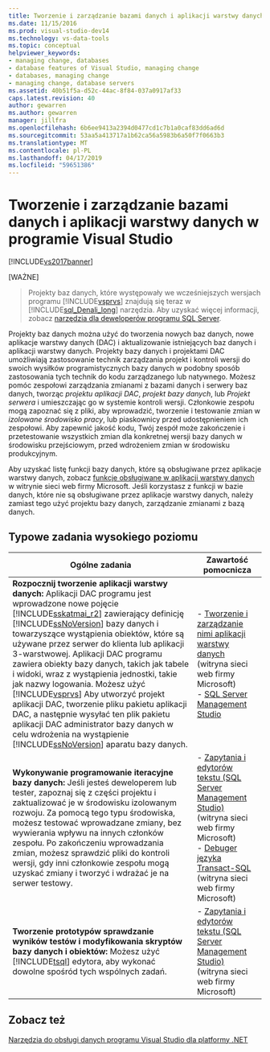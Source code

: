 ```yaml
---
title: Tworzenie i zarządzanie bazami danych i aplikacji warstwy danych
ms.date: 11/15/2016
ms.prod: visual-studio-dev14
ms.technology: vs-data-tools
ms.topic: conceptual
helpviewer_keywords:
- managing change, databases
- database features of Visual Studio, managing change
- databases, managing change
- managing change, database servers
ms.assetid: 40b51f5a-d52c-44ac-8f84-037a0917af33
caps.latest.revision: 40
author: gewarren
ms.author: gewarren
manager: jillfra
ms.openlocfilehash: 6b6ee9413a2394d0477cd1c7b1a0caf83dd6ad6d
ms.sourcegitcommit: 53aa5a413717a1b62ca56a5983b6a50f7f0663b3
ms.translationtype: MT
ms.contentlocale: pl-PL
ms.lasthandoff: 04/17/2019
ms.locfileid: "59651386"
---
```

# <a name="creating-and-managing-databases-and-data-tier-applications-in-visual-studio"></a>Tworzenie i zarządzanie bazami danych i aplikacji warstwy danych w programie Visual Studio
[!INCLUDE[vs2017banner](../includes/vs2017banner.md)]

[WAŻNE]
>  Projekty baz danych, które występowały we wcześniejszych wersjach programu [!INCLUDE[vsprvs](../includes/vsprvs-md.md)] znajdują się teraz w [!INCLUDE[sql_Denali_long](../includes/sql-denali-long-md.md)] narzędzia. Aby uzyskać więcej informacji, zobacz [narzędzia dla deweloperów programu SQL Server](http://go.microsoft.com/fwlink/?LinkId=228126).

 Projekty baz danych można użyć do tworzenia nowych baz danych, nowe aplikacje warstwy danych (DAC) i aktualizowanie istniejących baz danych i aplikacji warstwy danych. Projekty bazy danych i projektami DAC umożliwiają zastosowanie technik zarządzania projekt i kontroli wersji do swoich wysiłków programistycznych bazy danych w podobny sposób zastosowania tych technik do kodu zarządzanego lub natywnego. Możesz pomóc zespołowi zarządzania zmianami z bazami danych i serwery baz danych, tworząc *projektu aplikacji DAC*, *projekt bazy danych*, lub *Projekt serwera* i umieszczając go w systemie kontroli wersji. Członkowie zespołu mogą zapoznać się z pliki, aby wprowadzić, tworzenie i testowanie zmian w *izolowane środowisko pracy*, lub piaskownicy przed udostępnieniem ich zespołowi. Aby zapewnić jakość kodu, Twój zespół może zakończenie i przetestowanie wszystkich zmian dla konkretnej wersji bazy danych w środowisku przejściowym, przed wdrożeniem zmian w środowisku produkcyjnym.

 Aby uzyskać listę funkcji bazy danych, które są obsługiwane przez aplikacje warstwy danych, zobacz [funkcje obsługiwane w aplikacji warstwy danych](http://go.microsoft.com/fwlink/?LinkId=164239) w witrynie sieci web firmy Microsoft. Jeśli korzystasz z funkcji w bazie danych, które nie są obsługiwane przez aplikacje warstwy danych, należy zamiast tego użyć projektu bazy danych, zarządzanie zmianami z bazą danych.

## <a name="common-high-level-tasks"></a>Typowe zadania wysokiego poziomu

|Ogólne zadania|Zawartość pomocnicza|
|----------------------|------------------------|
|**Rozpocznij tworzenie aplikacji warstwy danych:** Aplikacji DAC programu jest wprowadzone nowe pojęcie [!INCLUDE[sskatmai_r2](../includes/sskatmai-r2-md.md)] zawierający definicję [!INCLUDE[ssNoVersion](../includes/ssnoversion-md.md)] bazy danych i towarzyszące wystąpienia obiektów, które są używane przez serwer do klienta lub aplikacji 3-warstwowej. Aplikacji DAC programu zawiera obiekty bazy danych, takich jak tabele i widoki, wraz z wystąpienia jednostki, takie jak nazwy logowania. Możesz użyć [!INCLUDE[vsprvs](../includes/vsprvs-md.md)] Aby utworzyć projekt aplikacji DAC, tworzenie pliku pakietu aplikacji DAC, a następnie wysyłać ten plik pakietu aplikacji DAC administrator bazy danych w celu wdrożenia na wystąpienie [!INCLUDE[ssNoVersion](../includes/ssnoversion-md.md)] aparatu bazy danych.|-   [Tworzenie i zarządzanie nimi aplikacji warstwy danych](http://go.microsoft.com/fwlink/?LinkId=160741) (witryna sieci web firmy Microsoft)<br />-   [SQL Server Management Studio](http://go.microsoft.com/fwlink/?LinkId=227328)|
|**Wykonywanie programowanie iteracyjne bazy danych:** Jeśli jesteś deweloperem lub tester, zapoznaj się z części projektu i zaktualizować je w środowisku izolowanym rozwoju. Za pomocą tego typu środowiska, możesz testować wprowadzane zmiany, bez wywierania wpływu na innych członków zespołu. Po zakończeniu wprowadzania zmian, możesz sprawdzić pliki do kontroli wersji, gdy inni członkowie zespołu mogą uzyskać zmiany i tworzyć i wdrażać je na serwer testowy.|-   [Zapytania i edytorów tekstu (SQL Server Management Studio)](http://go.microsoft.com/fwlink/?LinkId=227327) (witryna sieci web firmy Microsoft)<br />-   [Debuger języka Transact-SQL](http://go.microsoft.com/fwlink/?LinkId=227324) (witryna sieci web firmy Microsoft)|
|**Tworzenie prototypów sprawdzanie wyników testów i modyfikowania skryptów bazy danych i obiektów:** Możesz użyć [!INCLUDE[tsql](../includes/tsql-md.md)] edytora, aby wykonać dowolne spośród tych wspólnych zadań.|-   [Zapytania i edytorów tekstu (SQL Server Management Studio)](http://go.microsoft.com/fwlink/?LinkId=227327) (witryna sieci web firmy Microsoft)|

## <a name="see-also"></a>Zobacz też
 [Narzędzia do obsługi danych programu Visual Studio dla platformy .NET](../data-tools/visual-studio-data-tools-for-dotnet.md)
